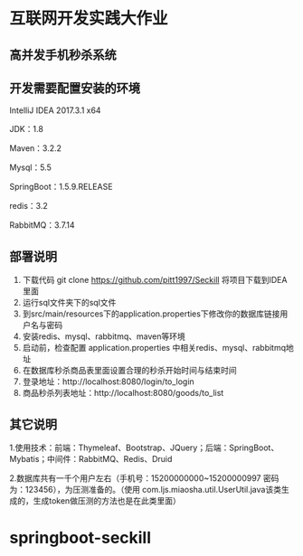 # 互联网开发实践大作业

## 高并发手机秒杀系统

## 开发需要配置安装的环境				

IntelliJ IDEA 2017.3.1 x64

JDK：1.8

Maven：3.2.2

Mysql：5.5

SpringBoot：1.5.9.RELEASE

redis：3.2

RabbitMQ：3.7.14





## 部署说明

1. 下载代码 git clone https://github.com/pitt1997/Seckill 将项目下载到IDEA里面
2. 运行sql文件夹下的sql文件
3. 到src/main/resources下的application.properties下修改你的数据库链接用户名与密码
4. 安装redis、mysql、rabbitmq、maven等环境
5. 启动前，检查配置 application.properties 中相关redis、mysql、rabbitmq地址
6. 在数据库秒杀商品表里面设置合理的秒杀开始时间与结束时间
7. 登录地址：http://localhost:8080/login/to_login
8. 商品秒杀列表地址：http://localhost:8080/goods/to_list

## 其它说明
1.使用技术：前端：Thymeleaf、Bootstrap、JQuery；后端：SpringBoot、Mybatis；中间件：RabbitMQ、Redis、Druid

2.数据库共有一千个用户左右（手机号：15200000000~15200000997 密码为：123456），为压测准备的。（使用 com.ljs.miaosha.util.UserUtil.java该类生成的，生成token做压测的方法也是在此类里面）



# springboot-seckill
